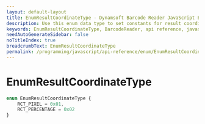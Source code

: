 ```yaml
---
layout: default-layout
title: EnumResultCoordinateType - Dynamsoft Barcode Reader JavaScript Edition API
description: Use this enum data type to set constants for result coordinate type of barcodes when using Dynamsoft Barcode Reader JavaScript Edition in your project..
keywords: EnumResultCoordinateType, BarcodeReader, api reference, javascript, js
needAutoGenerateSidebar: false
noTitleIndex: true
breadcrumbText: EnumResultCoordinateType
permalink: /programming/javascript/api-reference/enum/EnumResultCoordinateType.html
---
```



# EnumResultCoordinateType

```ts
enum EnumResultCoordinateType { 
    RCT_PIXEL = 0x01, 
    RCT_PERCENTAGE = 0x02 
}
```
